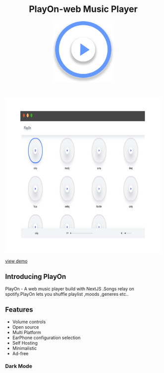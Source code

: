 <h1 align="center">PlayOn-web Music Player</h1>


<p  align="center"><img src="https://github.com/johnbabu021/PlayOn/blob/master/public/assets/images/playon.svg"  width="200px" height="200px"/></p>
<br/>
<p><img src="https://github.com/johnbabu021/PlayOn/blob/master/public/assets/images/intro.png" width="500px" height="500px"/>

[view demo](https://play-on.vercel.app)
</p>

## Introducing PlayOn

 PlayOn - A web music player build with NextJS .Songs relay on spotify.PlayOn lets you shuffle playlist ,moods ,generes etc..




## Features

- Volume controls
- Open source
- Multi Platform
- EarPhone configuration selection
- Self Hosting
- Minimalistic
- Ad-free
### Dark Mode
